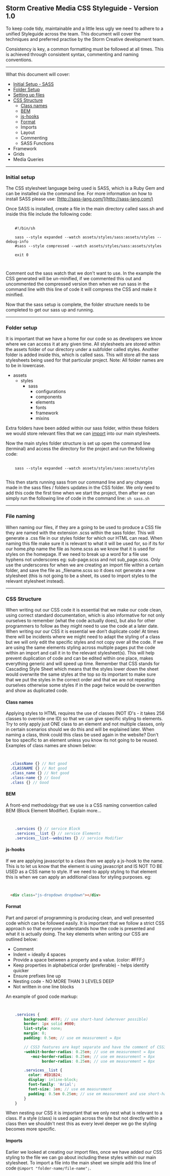 ## Storm Creative Media CSS Styleguide - Version 1.0

To keep code tidy, maintainable and a little less ugly we need to adhere to a unified Styleguide across the team. This document will cover the techniques and preferred practise by the Storm Creative development team.

Consistency is key, a common formatting must be followed at all times. This is achieved through consistent syntax, commenting and naming conventions.

---
What this document will cover:

* [Initial Setup - SASS](css.md#initial-setup)
* [Folder Setup](css.md#folder-setup)
* [Setting up files](css.md#file-naming)
* [CSS Structure](css.md#css-structure)
  * [Class names](css.md#class-names)
  * [BEM](css.md#bem)
  * [js-hooks](css.md#js-hooks)
  * [Format](css.md#format)
  * Imports
  * Layout
  * Commenting
  * SASS Functions
* Framework
* Grids
* Media Queries

---
### Initial setup

The CSS stylesheet language being used is SASS, which is a Ruby Gem and can be installed via the command line. For more information on how to install SASS please use: [http://sass-lang.com/](http://sass-lang.com/)

Once SASS is installed, create a file in the main directory called sass.sh and inside this file include the following code:

<pre>
  <code>
    #!/bin/sh

    sass --style expanded --watch assets/styles/sass:assets/styles --debug-info
    #sass --style compressed --watch assets/styles/sass:assets/styles

    exit 0

  </code>
</pre>

Comment out the sass watch that we don't want to use. In the example the CSS generated will be un-minified, if we commented this out and uncommented the compressed version then when we run sass in the command line with this line of code it will compress the CSS and make it minified.

Now that the sass setup is complete, the folder structure needs to be completed to get our sass up and running.

---
### Folder setup

It is important that we have a home for our code so as developers we know where we can access it at any given time. All stylesheets are stored within the assets folder of our directory under a subfolder called styles. Another folder is added inside this, which is called sass. This will store all the sass stylesheets being used for that particular project. Note: All folder names are to be in lowercase.

* assets
  * styles
  	* sass
        * configurations
        * components
        * elements
        * fonts
        * framework
        * mixins

Extra folders have been added within our sass folder, within these folders we would store relevant files that we can [import](css.md#imports) into our main stylesheets. 

Now the main styles folder structure is set up open the command line (terminal) and access the directory for the project and run the following code:

<pre>
  <code>
    sass --style expanded --watch assets/styles/sass:assets/styles
  </code>
</pre>

This then starts running sass from our command line and any changes made in the sass files / folders updates in the CSS folder. We only need to add this code the first time when we start the project, then after we can simply run the following line of code in the command line: `sh sass.sh`

---
### File naming

When naming our files, if they are a going to be used to produce a CSS file they are named with the extension .scss within the sass folder. This will generate a .css file in our styles folder for which our HTML can read. When naming this file make sure it is relevant to what it will be used for, so if its for our home.php name the file as home.scss as we know that it is used for styles on the homepage. If we need to break up a word for a file use hyphens not underscores eg: sub-page.scss and not sub_page.scss. Only use the underscores for when we are creating an import file within a certain folder, and save the file as _filename.scss so it does not generate a new stylesheet (this is not going to be a sheet, its used to import styles to the relevant stylesheet instead).

---
### CSS Structure

When writing out our CSS code it is essential that we make our code clean, using correct standard documentation, which is also informative for not only ourselves to remember (what the code actually does), but also for other programmers to follow as they might need to use the code at a later date. When writing our our CSS it is essential we don’t duplicate code! At times there will be incidents where we might need to adapt the styling of a class but we will only edit the specific styles and not copy over all the code. If we are using the same elements styling across multiple pages put the code within an import and call it in to the relevant stylesheet(s). This will help prevent duplication of code and can be edited within one place, makes everything generic and will speed up time. Remember that CSS stands for Cascading Style Sheet which means that the styles lower down the sheet would overwrite the same styles at the top so its important to make sure that we put the styles in the correct order and that we are not repeating ourselves otherwise some styles if in the page twice would be overwritten and show as duplicated code.

#### Class names

Applying styles to HTML requires the use of classes (NOT ID's - it takes 256 classes to override one ID) so that we can give specific styling to elements. Try to only apply just ONE class to an element and not multiple classes, only in certain scenarios should we do this and will be explained later. When naming a class, think could this class be used again in the website? Don't be too specific to an element unless you know its not going to be reused. Examples of class names are shown below:

```scss


  .className {} // Not good
  .CLASSNAME {} // Not good
  .class_name {} // Not good
  .class-name {} // Good
  .class {} // Good

```

#### BEM

A front-end methodology that we use is a CSS naming convention called BEM (Block Element Modifier). Explain more&hellip;

```scss


    .services {} // service Block
    .services__list {} // service Elements
    .services__list--websites {} // service Modifier

```

#### js-hooks

If we are applying javascript to a class then we apply a js-hook to the name. This is to let us know that the element is using javascript and IS NOT TO BE USED as a CSS name to style. If we need to apply styling to that element this is when we can apply an additional class for styling purposes. eg:

```html


  <div class="js-dropdown dropdown"></div>

```

#### Format

Part and parcel of programming is producing clean, and well presented code which can be followed easily. It is important that we follow a strict CSS approach so that everyone understands how the code is presented and what it is actually doing. The key elements when writing our CSS are outlined below:

* Comment
* Indent = ideally 4 spaces
* Provide a space between a property and a value. (color: #FFF;)
* Keep properties in alphabetical order (preferable) - helps identify quicker
* Ensure prefixes line up
* Nesting code - NO MORE THAN 3 LEVELS DEEP
* Not written in one line blocks

An example of good code markup:

```scss


    .services {
        background: #FFF; // use short-hand (wherever possible)
        border: 1px solid #000;
        list-style: none;
        margin: 0;
        padding: 0.5em; // use em measurement = 8px

        // CSS3 features are kept separate and have the comment of CSS3 to let us know
        -webkit-border-radius: 0.25em; // use em measurement = 8px
           -moz-border-radius: 0.25em; // use em measurement = 8px
                border-radius: 0.25em; // use em measurement = 8px

        .services__list {
          color: #ED1B24;
          display: inline-block;
          font-family: 'Arial';
          font-size: 1em; // use em measurement
          padding: 0.5em 0.25em; // use em measurement and use short-hand = 8px (top,bottom) and 4px (left,right)
        }
    }

```

When nesting our CSS it is important that we only nest what is relevant to a class. If a style (class) is used again across the site but not directly within a class then we shouldn't nest this as every level deeper we go the styling becomes more specific.

#### Imports

Earlier we looked at creating our import files, once we have added our CSS styling to the file we can go about including these styles within our main stylesheet. To import a file into the main sheet we simple add this line of code `@import "folder-name/file-name";`.